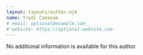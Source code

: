 ```yaml
---
layout: layouts/author.njk
name: Trudi Canavan
# email: optional@example.com
# website: https://optional-website.com
---
```

No additional information is available for this author.
